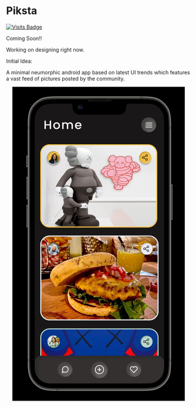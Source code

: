 # Piksta 
[![Visits Badge](https://badges.pufler.dev/visits/sahilsarin390/Piksta)](https://badges.pufler.dev)

Coming Soon!!

Working on designing right now.

Initial Idea:

A minimal neumorphic android app based on latest UI trends which features a vast feed of pictures posted by the community.

<div align = "center">

  ![image](https://raw.githubusercontent.com/sahilsarin390/Piksta/main/Screenshot%202021-11-30%20233823.png)
  
</div>
